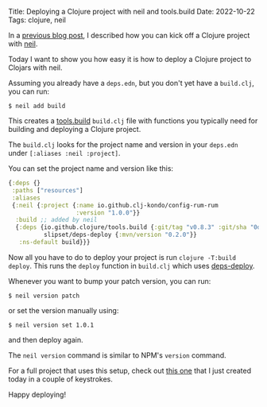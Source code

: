 Title: Deploying a Clojure project with neil and tools.build
Date: 2022-10-22
Tags: clojure, neil

In a [previous blog
post](https://blog.michielborkent.nl/new-clojure-project-quickstart.html), I
described how you can kick off a Clojure project with [neil](https://github.com/babashka/neil).

Today I want to show you how easy it is how to deploy a Clojure project to
Clojars with neil.

Assuming you already have a `deps.edn`, but you don't yet have a `build.clj`, you can run:

``` shell
$ neil add build
```

This creates a [tools.build](https://github.com/clojure/tools.build) `build.clj`
file with functions you typically need for building and deploying a Clojure
project.

The `build.clj` looks for the project name and version in your `deps.edn` under
`[:aliases :neil :project]`.

You can set the project name and version like this:

``` clojure
{:deps {}
 :paths ["resources"]
 :aliases
 {:neil {:project {:name io.github.clj-kondo/config-rum-rum
                   :version "1.0.0"}}
  :build ;; added by neil
  {:deps {io.github.clojure/tools.build {:git/tag "v0.8.3" :git/sha "0d20256"}
          slipset/deps-deploy {:mvn/version "0.2.0"}}
   :ns-default build}}}
```

Now all you have to do to deploy your project is run `clojure -T:build deploy`. This runs the `deploy` function in `build.clj` which uses
[deps-deploy](https://github.com/slipset/deps-deploy).

Whenever you want to bump your patch version, you can run:

``` shell
$ neil version patch
```

or set the version manually using:

``` shell
$ neil version set 1.0.1
```

and then deploy again.

The `neil version` command is similar to NPM's `version` command.

For a full project that uses this setup, check out [this
one](https://github.com/clj-kondo/configs/tree/main/configs/rum/rum) that I
just created today in a couple of keystrokes.

Happy deploying!
